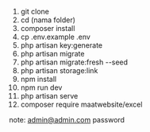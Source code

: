 1. git clone
2. cd (nama folder)
2. composer install
4. cp .env.example .env
5. php artisan key:generate
6. php artisan migrate
7. php artisan migrate:fresh --seed
8. php artisan storage:link
9. npm install
10. npm run dev
11. php artisan serve
12. composer require maatwebsite/excel

note:
admin@admin.com
password
